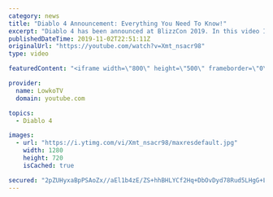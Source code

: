 ```yaml
---
category: news
title: "Diablo 4 Announcement: Everything You Need To Know!"
excerpt: "Diablo 4 has been announced at BlizzCon 2019. In this video I go over everything you need to know about this upcoming Blizzard Entertainment game."
publishedDateTime: 2019-11-02T22:51:11Z
originalUrl: "https://youtube.com/watch?v=Xmt_nsacr98"
type: video

featuredContent: "<iframe width=\"800\" height=\"500\" frameborder=\"0\" src=\"https://www.youtube.com/embed/Xmt_nsacr98\" allow=\"accelerometer; autoplay; encrypted-media; gyroscope; picture-in-picture\" allowfullscreen></iframe>"

provider:
  name: LowkoTV
  domain: youtube.com

topics:
  - Diablo 4

images:
  - url: "https://i.ytimg.com/vi/Xmt_nsacr98/maxresdefault.jpg"
    width: 1280
    height: 720
    isCached: true

secured: "2pZUHyxaBpPSAoZx//aEl1b4zE/ZS+hhBHLYCf2Hq+DbOvDyd78Rud5LHgG+LWxL19Ag3z40MwAnn+CP+jjwGhf39gJq0PjaKB2A6fszAFC9aZ+cjHT82bq8ei0ZQLhFhEm860C5k5HwVOsN8dfO8lar/cP4DuepIUoiuPKwx4yyv6/ca0PyzHreR9dr9HLWVUJc/Y/UZg63FQjNApHN2tzn+j57ofe6mD5ICw5Uj14t+xaSxUy8VFH+EoTp79Ew7FCI9YSEDnbzceblGX3WspPF4KFv1g2CX6RaTEcXEJF039mpre8td0YYd2uiRgncVvKz2fz3SkzCs7XYWCCoieKaLBi/6fWv2Xrws8LyS6OlAYGJENX8qt76ole/J6KYh67XGXesVsd1XEepVDgLGGTTb0ZO/++aTVXn8Fi1y8tENi/ofDxP4RU84/jNRNdY;CbOW3FTsKBnUgfvGQROJ5g=="
---
```


